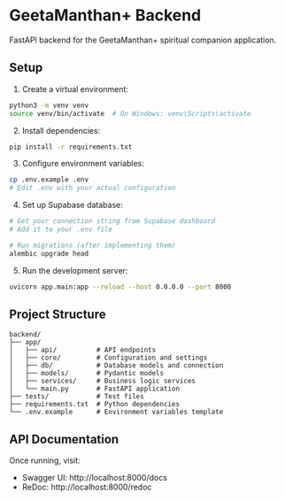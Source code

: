 # GeetaManthan+ Backend

FastAPI backend for the GeetaManthan+ spiritual companion application.

## Setup

1. Create a virtual environment:
```bash
python3 -m venv venv
source venv/bin/activate  # On Windows: venv\Scripts\activate
```

2. Install dependencies:
```bash
pip install -r requirements.txt
```

3. Configure environment variables:
```bash
cp .env.example .env
# Edit .env with your actual configuration
```

4. Set up Supabase database:
```bash
# Get your connection string from Supabase dashboard
# Add it to your .env file

# Run migrations (after implementing them)
alembic upgrade head
```

5. Run the development server:
```bash
uvicorn app.main:app --reload --host 0.0.0.0 --port 8000
```

## Project Structure

```
backend/
├── app/
│   ├── api/          # API endpoints
│   ├── core/         # Configuration and settings
│   ├── db/           # Database models and connection
│   ├── models/       # Pydantic models
│   ├── services/     # Business logic services
│   └── main.py       # FastAPI application
├── tests/            # Test files
├── requirements.txt  # Python dependencies
└── .env.example      # Environment variables template
```

## API Documentation

Once running, visit:
- Swagger UI: http://localhost:8000/docs
- ReDoc: http://localhost:8000/redoc
